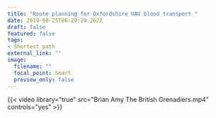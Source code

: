 ```yaml
---
title: "Route planning for Oxfordshire UAV blood transport "
date: 2019-08-25T06:29:29.262Z
draft: false
featured: false
tags:
- Shortest path
external_link: ""
image:
  filename: ""
  focal_point: Smart
  preview_only: false
---
```


{{< video library="true" src="Brian Amy The British Grenadiers.mp4" controls="yes" >}}